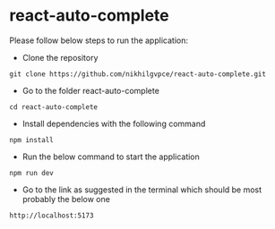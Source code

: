 # react-auto-complete
Please follow below steps to run the application:

- Clone the repository

```
git clone https://github.com/nikhilgvpce/react-auto-complete.git
```

- Go to the folder react-auto-complete

```
cd react-auto-complete
```

- Install dependencies with the following command

```
npm install
```

- Run the below command to start the application

```
npm run dev
```

- Go to the link as suggested in the terminal which should be most probably the below one

```
http://localhost:5173
```
